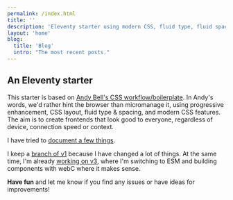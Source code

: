 ```yaml
---
permalink: /index.html
title: ''
description: 'Eleventy starter using modern CSS, fluid type, fluid spacing, flexible layout and progressive enhancement.'
layout: 'home'
blog:
  title: 'Blog'
  intro: "The most recent posts."
---
```


## An Eleventy starter

This starter is based on [Andy Bell's CSS workflow/boilerplate](/about/).
In Andy's words, we'd rather hint the browser than micromanage it, using progressive enhancement, CSS layout, fluid type & spacing, and modern CSS features.
The aim is to create frontends that look good to everyone, regardless of device, connection speed or context.

I have tried to [document a few things](/get-started/).

I keep a [branch of v1](https://github.com/madrilene/eleventy-excellent/tree/v1) because I have changed a lot of things.
At the same time, I'm already [working on v3](https://github.com/madrilene/eleventy-excellent/tree/v3), where I'm switching to ESM and building components with webC where it makes sense.

**Have fun** and let me know if you find any issues or have ideas for improvements!
